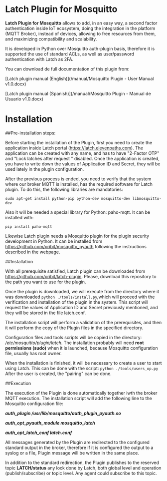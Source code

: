 # Latch Plugin for Mosquitto

**Latch Plugin for Mosquitto** allows to add, in an easy way, a second factor authentication inside IoT ecosystem, doing the integration in the platform (MQTT Broker), instead of devices, allowing to free resources from them, and maximizing compatibility and scalability. 

It is developed in Python over Mosquitto auth-plugin basis, therefore it is supported the use of standard ACLs, as well as user/password authentication with Latch as 2FA.

You can download de full documentation of this plugin from:

[Latch plugin manual (English)](/manual/Mosquitto Plugin - User Manual v1.0.docx)

[Latch plugin manual (Spanish)](/manual/Mosquitto Plugin - Manual de Usuario v1.0.docx)

# Installation

##Pre-installation steps:

Before starting the installation of the Plugin, first you need to create the application inside Latch portal (https://latch.elevenpaths.com). The application can be created with any name, and has to have "2-Factor OTP" and "Lock latches after request " disabled. Once the application is created, you have to write down the values of Application ID and Secret, they will be used lately in the plugin configuration.

After the previous process is ended, you need to verify that the system where our broker MQTT is installed, has the required software for Latch plugin. To do this, the following libraries are mandatories:

`sudo apt-get install python-pip python-dev mosquitto-dev libmosquitto-dev`

Also it will be needed a special library for Python: paho-mqtt. It can be installed with:

`pip install paho-mqtt`

Likewise Latch plugin needs a Mosquitto plugin for the plugin security development in Python. It can be installed from https://github.com/oribit/mosquitto_pyauth following the instructions described in the webpage.

##Installation

With all prerequisite satisfied, Latch plugin can be downloaded from https://github.com/oribit/latch-plugin. Please, download this repository to the path you want to use for the plugin.

Once the plugin is downloaded, we will execute from the directory where it was downloaded `python ./tools/install.py`,which will proceed with the verification and installation of the plugin in the system. This script will request the values of Application ID and Secret previously mentioned, and they will be stored in the file latch.conf.

The installation script will perform a validation of the prerequisites, and then it will perform the copy of the Plugin files in the specified directory.

Configuration files and tools scripts will be copied in the directory: */etc/mosquitto/plugin/latch*. The installation probably will need **root permissions (sudo)** when it is launched, because Mosquitto configuration file, usually has root owner.

When the installation is finished, it will be necessary to create a user to start using Latch. This can be done with the script: `python ./tools/users_op.py` After the user is created, the "pairing" can be done.

##Execution 

The execution of the Plugin is done automatically together iwth the broker MQTT execution. The installation script will add the following line to the Mosquitto configuration file:

***auth_plugin /usr/lib/mosquitto/auth_plugin_pyauth.so***

***auth_opt_pyauth_module mosquitto_latch***

***auth_opt_latch_conf latch.conf***

All messages generated by the Plugin are redirected to the configured standard output in the broker, therefore if it is configured the output to a syslog or a file, Plugin message will be written in the same place. 

In addition to the standard redirection, the Plugin publishes to the reserved topic **LATCH/status** any lock done by Latch, both global level and operation (publish/subscribe) or topic level. Any agent could subscribe to this topic.


